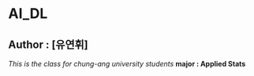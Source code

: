 # AI_DL

## Author : [유연휘]
*This is the class for chung-ang university students*
**major : Applied Stats**

